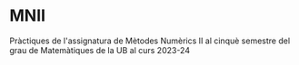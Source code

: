 # MNII
Pràctiques de l'assignatura de Mètodes Numèrics II al cinquè semestre del grau de Matemàtiques de la UB al curs 2023-24 
